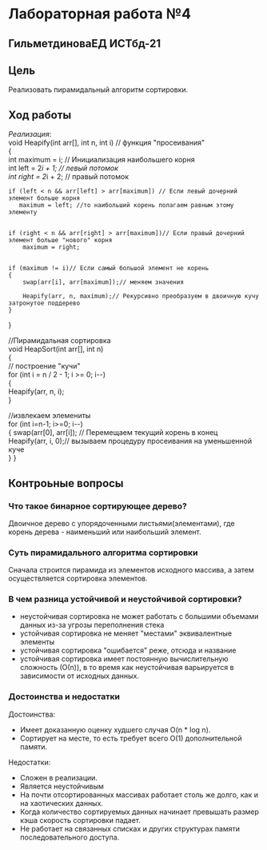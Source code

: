 # Лабораторная работа №4

## ГильметдиноваЕД ИСТбд-21

## Цель

Реализовать пирамидальный алгоритм сортировки.

## Ход работы

_Реализация_:  
void Heapify(int arr[], int n, int i) // функция "просеивания"  
{  
    int maximum = i; // Инициализация наибольшего корня  
    int left = 2*i + 1; // левый потомок  
    int right = 2*i + 2; // правый потомок


    if (left < n && arr[left] > arr[maximum]) // Если левый дочерний элемент больше корня
       maximum = left; //то наибольший корень полагаем равным этому элементу


    if (right < n && arr[right] > arr[maximum])// Если правый дочерний элемент больше "нового" корня
        maximum = right;


    if (maximum != i)// Если самый большой элемент не корень
    {
        swap(arr[i], arr[maximum]);// меняем значения

        Heapify(arr, n, maximum);// Рекурсивно преобразуем в двоичную кучу затронутое поддерево
    }
}

//Пирамидальная сортировка  
void HeapSort(int arr[], int n)  
{  
  // построение "кучи"  
    for (int i = n / 2 - 1; i >= 0; i--)  
       {  
            Heapify(arr, n, i);  
       }

   //извлекаем элемениты  
    for (int i=n-1; i>=0; i--)  
    {
        swap(arr[0], arr[i]); // Перемещаем текущий корень в конец  
        Heapify(arr, i, 0);// вызываем процедуру просеивания на уменьшенной куче  
    }
}

## Контроьные вопросы

### Что такое бинарное сортирующее дерево?

Двоичное дерево с упорядоченными листьями(элементами), где корень дерева - наименьший или наибольший элемент.

### Суть пирамидального алгоритма сортировки

Сначала строится пирамида из элементов исходного массива, а затем осуществляется сортировка элементов.

### В чем разница устойчивой и неустойчивой сортировки?

* неустойчивая сортировка не может работать с большими объемами данных из-за угрозы переполнения стека
* устойчивая сортировка не меняет "местами" эквивалентные элементы
* устойчивая сортировка "ошибается" реже, отсюда и название
* устойчивая сортировка имеет постоянную вычислительную сложность (О(n)), в то время как неустойчивая варьируется в зависимости от исходных данных.  

### Достоинства и недостатки

Достоинства:
* Имеет доказанную оценку худшего случая O(n * log n).
* Сортирует на месте, то есть требует всего O(1) дополнительной памяти.

Недостатки:
* Сложен в реализации.
* Является неустойчивым
* На почти отсортированных массивах работает столь же долго, как и на хаотических данных.
* Ко­гда ко­ли­че­ство сор­ти­руе­мых дан­ных на­чи­на­ет пре­вы­шать раз­мер кэ­ша ско­рость сор­ти­ров­ки па­да­ет.
* Не работает на связанных списках и других структурах памяти последовательного доступа.